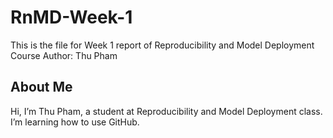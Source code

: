 # RnMD-Week-1
This is the file for Week 1 report of Reproducibility and Model Deployment Course
Author: Thu Pham
## About Me
Hi, I’m Thu Pham, a student at Reproducibility and Model Deployment class.
I’m learning how to use GitHub.
